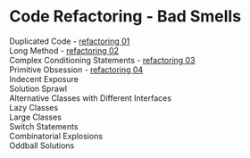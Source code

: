 # Code Refactoring - Bad Smells
Duplicated Code - [refactoring 01](https://github.com/18b9007/code_refactoring/tree/main/refactoring_01)
<br>Long Method - [refactoring 02](https://github.com/18b9007/code_refactoring/tree/main/refactoring_02)
<br>Complex Conditioning Statements - [refactoring 03](https://github.com/18b9007/code_refactoring/tree/main/refactoring_03)
<br>Primitive Obsession - [refactoring 04](https://github.com/18b9007/code_refactoring/tree/main/refactoring_04)
<br>Indecent Exposure
<br>Solution Sprawl
<br>Alternative Classes with Different Interfaces
<br>Lazy Classes
<br>Large Classes
<br>Switch Statements
<br>Combinatorial Explosions
<br>Oddball Solutions
